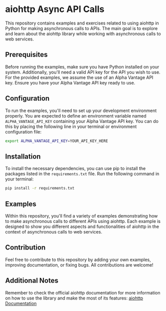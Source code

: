 # aiohttp Async API Calls

This repository contains examples and exercises related to using aiohttp in Python for making asynchronous calls to APIs. The main goal is to explore and learn about the aiohttp library while working with asynchronous calls to web services.

## Prerequisites

Before running the examples, make sure you have Python installed on your system. Additionally, you'll need a valid API key for the API you wish to use. For the provided examples, we assume the use of an Alpha Vantage API key. Ensure you have your Alpha Vantage API key ready to use.

## Configuration

To run the examples, you'll need to set up your development environment properly. You are expected to define an environment variable named `ALPHA_VANTAGE_API_KEY` containing your Alpha Vantage API key. You can do this by placing the following line in your terminal or environment configuration file:

```bash
export ALPHA_VANTAGE_API_KEY=YOUR_API_KEY_HERE
```

## Installation

To install the necessary dependencies, you can use pip to install the packages listed in the `requirements.txt` file. Run the following command in your terminal:

```bash
pip install -r requirements.txt
```

## Examples

Within this repository, you'll find a variety of examples demonstrating how to make asynchronous calls to different APIs using aiohttp. Each example is designed to show you different aspects and functionalities of aiohttp in the context of asynchronous calls to web services.

## Contribution

Feel free to contribute to this repository by adding your own examples, improving documentation, or fixing bugs. All contributions are welcome!

## Additional Notes

Remember to check the official aiohttp documentation for more information on how to use the library and make the most of its features: [aiohttp Documentation](https://docs.aiohttp.org/en/stable/)

